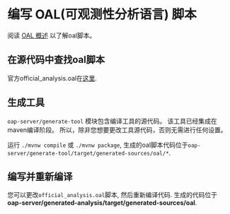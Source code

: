 # 编写 OAL(可观测性分析语言) 脚本
阅读 [OAL 概述](../../../en/concepts-and-designs/oal.md) 以了解oal脚本。

## 在源代码中查找oal脚本
官方official_analysis.oal在[这里](../../../../oap-server/generated-analysis/src/main/resources/official_analysis.oal).

## 生成工具
`oap-server/generate-tool` 模块包含编译工具的源代码。 该工具已经集成在
maven编译阶段。 所以，除非您想要更改工具源代码，否则无需进行任何设置。

运行 `./mvnw compile` 或 `./mvnw package`, 生成的oal脚本代码位于`oap-server/generate-tool/target/generated-sources/oal/*`.

## 编写并重新编译
您可以更改`official_analysis.oal`脚本, 然后重新编译代码.
生成的代码位于 **oap-server/generated-analysis/target/generated-sources/oal**.